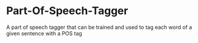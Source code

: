 Part-Of-Speech-Tagger
=====================

A part of speech tagger that can be trained and used to  tag each word of a given sentence with a POS tag
